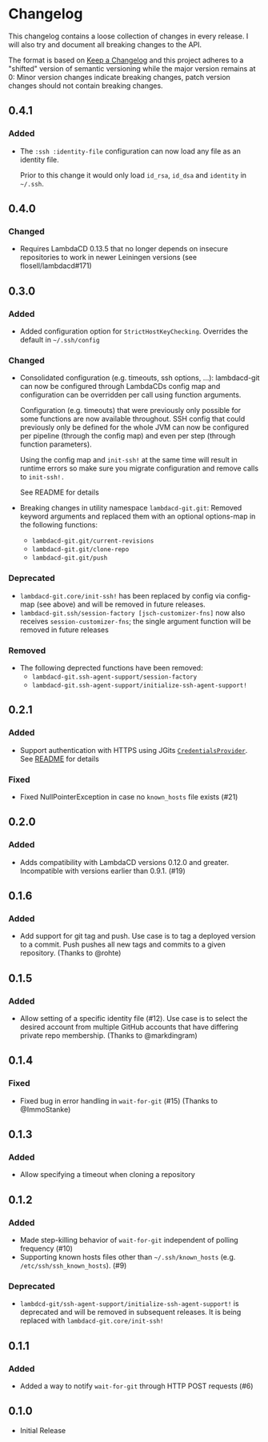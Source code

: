 # Changelog
This changelog contains a loose collection of changes in every release. I will also try and document all breaking changes to the API.

The format is based on [Keep a Changelog](http://keepachangelog.com/) and this project adheres to a "shifted" version of semantic versioning while the major version remains at 0: Minor version changes indicate breaking changes, patch version changes should not contain breaking changes.

## 0.4.1

### Added

* The `:ssh :identity-file` configuration can now load any file as an identity file.

  Prior to this change it would only load `id_rsa`, `id_dsa` and `identity` in `~/.ssh`.

## 0.4.0

### Changed

* Requires LambdaCD 0.13.5 that no longer depends on insecure repositories to work in newer Leiningen versions (see flosell/lambdacd#171)

## 0.3.0

### Added 

* Added configuration option for `StrictHostKeyChecking`. Overrides the default in `~/.ssh/config`

### Changed

* Consolidated configuration (e.g. timeouts, ssh options, ...): lambdacd-git can now be configured through LambdaCDs config map and configuration can be overridden per call using function arguments.
  
  Configuration (e.g. timeouts) that were previously only possible for some functions are now available throughout. SSH config that could previously only be defined for the whole JVM can now be configured per pipeline (through the config map) and even per step (through function parameters).
  
  Using the config map and `init-ssh!` at the same time will result in runtime errors so make sure you migrate configuration and remove calls to `init-ssh!.`
  
  See README for details
* Breaking changes in utility namespace `lambdacd-git.git`: Removed keyword arguments and replaced them with an optional options-map in the following functions:
  * `lambdacd-git.git/current-revisions`
  * `lambdacd-git.git/clone-repo`
  * `lambdacd-git.git/push`

### Deprecated

* `lambdacd-git.core/init-ssh!` has been replaced by config via config-map (see above) and will be removed in future releases.
* `lambdacd-git.ssh/session-factory [jsch-customizer-fns]` now also receives `session-customizer-fns`; the single argument function will be removed in future releases

### Removed

* The following deprected functions have been removed: 
  * `lambdacd-git.ssh-agent-support/session-factory`
  * `lambdacd-git.ssh-agent-support/initialize-ssh-agent-support!`

## 0.2.1

### Added

* Support authentication with HTTPS using JGits [`CredentialsProvider`](http://download.eclipse.org/jgit/site/4.1.1.201511131810-r/apidocs/org/eclipse/jgit/transport/CredentialsProvider.html). See [README](./README.md) for details

### Fixed

* Fixed NullPointerException in case no `known_hosts` file exists (#21)

## 0.2.0

### Added

* Adds compatibility with LambdaCD versions 0.12.0 and greater. Incompatible with versions earlier than 0.9.1. (#19) 

## 0.1.6

### Added
* Add support for git tag and push.
    Use case is to tag a deployed version to a commit.
    Push pushes all new tags and commits to a given repository.
    (Thanks to @rohte)

## 0.1.5

### Added
* Allow setting of a specific identity file (#12).
    Use case is to select the desired account from multiple GitHub accounts that have differing private repo membership.
    (Thanks to @markdingram)

## 0.1.4

### Fixed
* Fixed bug in error handling in `wait-for-git` (#15)
    (Thanks to @ImmoStanke)

## 0.1.3

### Added
* Allow specifying a timeout when cloning a repository

## 0.1.2

### Added

* Made step-killing behavior of `wait-for-git` independent of polling frequency (#10)
* Supporting known hosts files other than `~/.ssh/known_hosts` (e.g. `/etc/ssh/ssh_known_hosts`). (#9)
  
### Deprecated

* `lambdcd-git/ssh-agent-support/initialize-ssh-agent-support!` is deprecated and will be removed in subsequent releases.
    It is being replaced with `lambdacd-git.core/init-ssh!`

## 0.1.1

### Added

* Added a way to notify `wait-for-git` through HTTP POST requests (#6)

## 0.1.0

* Initial Release 
